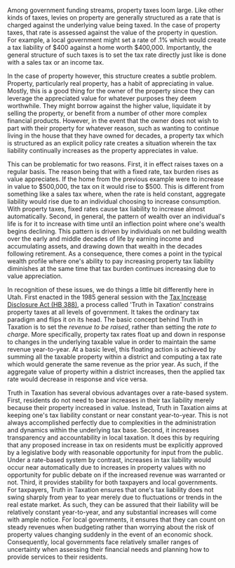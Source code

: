 Among government funding streams, property taxes loom large. Like other kinds of taxes, levies on property are generally structured as a rate that is charged against the underlying value being taxed. In the case of property taxes, that rate is assessed against the value of the property in question. For example, a local government might set a rate of .1% which would create a tax liability of $400 against a home worth $400,000. Importantly, the general structure of such taxes is to set the tax rate directly just like is done with a sales tax or an income tax.

In the case of property however, this structure creates a subtle problem. Property, particularly real property, has a habit of appreciating in value. Mostly, this is a good thing for the owner of the property since they can leverage the appreciated value for whatever purposes they deem worthwhile. They might borrow against the higher value, liquidate it by selling the property, or benefit from a number of other more complex financial products. However, in the event that the owner does not wish to part with their property for whatever reason, such as wanting to continue living in the house that they have owned for decades, a property tax which is structured as an explicit policy rate creates a situation wherein the tax liability continually increases as the property appreciates in value.

This can be problematic for two reasons. First, it in effect raises taxes on a regular basis. The reason being that with a fixed rate, tax burden rises as value appreciates. If the home from the previous example were to increase in value to $500,000, the tax on it would rise to $500. This is different from something like a sales tax where, when the rate is held constant, aggregate liability would rise due to an individual choosing to increase consumption. With property taxes, fixed rates cause tax liability to increase almost automatically. Second, in general, the pattern of wealth over an individual's life is for it to increase with time until an inflection point where one's wealth begins declining. This pattern is driven by individuals on net building wealth over the early and middle decades of life by earning income and accumulating assets, and drawing down that wealth in the decades following retirement. As a consequence, there comes a point in the typical wealth profile where one's ability to pay increasing property tax liability diminishes at the same time that tax burden continues increasing due to value appreciation.

In recognition of these issues, we do things a little bit differently here in Utah. First enacted in the 1985 general session with the [Tax Increase Disclosure Act (HB 388)](https://images.archives.utah.gov/digital/collection/432n/id/121707/rec/6), a process called 'Truth in Taxation' constrains property taxes at all levels of government. It takes the ordinary tax paradigm and flips it on its head. The basic concept behind Truth in Taxation is to set the _revenue to be raised_, rather than setting the _rate to charge_. More specifically, property tax rates float up and down in response to changes in the underlying taxable value in order to maintain the same revenue year-to-year. At a basic level, this floating action is achieved by summing all the taxable property within a district and computing a tax rate which would generate the same revenue as the prior year. As such, if the aggregate value of property within a district increases, then the applied tax rate would decrease in response and vice versa.

Truth in Taxation has several obvious advantages over a rate-based system. First, residents do not need to bear increases in their tax liability merely because their property increased in value. Instead, Truth in Taxation aims at keeping one's tax liability constant or near constant year-to-year. This is not always accomplished perfectly due to complexities in the administration and dynamics within the underlying tax base. Second, it increases transparency and accountability in local taxation. It does this by requiring that any proposed increase in tax on residents must be explicitly approved by a legislative body with reasonable opportunity for input from the public. Under a rate-based system by contrast, increases in tax liability would occur near automatically due to increases in property values with no opportunity for public debate on if the increased revenue was warranted or not. Third, it provides stability for both taxpayers and local governments. For taxpayers, Truth in Taxation ensures that one's tax liability does not swing sharply from year to year merely due to fluctuations or trends in the real estate market. As such, they can be assured that their liability will be relatively constant year-to-year, and any substantial increases will come with ample notice. For local governments, it ensures that they can count on steady revenues when budgeting rather than worrying about the risk of property values changing suddenly in the event of an economic shock. Consequently, local governments face relatively smaller ranges of uncertainty when assessing their financial needs and planning how to provide services to their residents.
